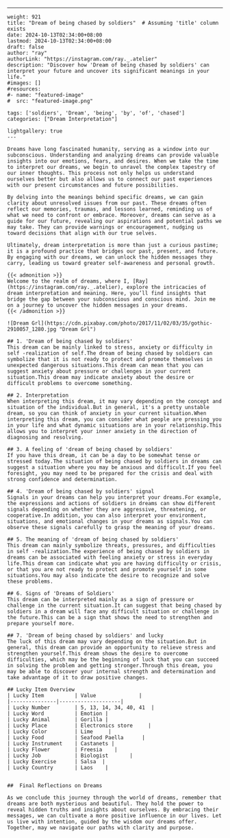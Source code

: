 ---
    weight: 921
    title: "Dream of being chased by soldiers"  # Assuming 'title' column exists
    date: 2024-10-13T02:34:00+08:00
    lastmod: 2024-10-13T02:34:00+08:00
    draft: false
    author: "ray"
    authorLink: "https://instagram.com/ray._.atelier"
    description: "Discover how 'Dream of being chased by soldiers' can interpret your future and uncover its significant meanings in your life."
    #images: []
    #resources:
    #- name: "featured-image"
    #  src: "featured-image.png"
    
    tags: ['soldiers', 'Dream', 'being', 'by', 'of', 'chased']
    categories: ["Dream Interpretation"]
    
    lightgallery: true
    ---
    
    Dreams have long fascinated humanity, serving as a window into our subconscious. Understanding and analyzing dreams can provide valuable insights into our emotions, fears, and desires. When we take the time to interpret our dreams, we begin to unravel the complex tapestry of our inner thoughts. This process not only helps us understand ourselves better but also allows us to connect our past experiences with our present circumstances and future possibilities.
    
    By delving into the meanings behind specific dreams, we can gain clarity about unresolved issues from our past. These dreams often reflect our memories, traumas, and lessons learned, reminding us of what we need to confront or embrace. Moreover, dreams can serve as a guide for our future, revealing our aspirations and potential paths we may take. They can provide warnings or encouragement, nudging us toward decisions that align with our true selves.
    
    Ultimately, dream interpretation is more than just a curious pastime; it is a profound practice that bridges our past, present, and future. By engaging with our dreams, we can unlock the hidden messages they carry, leading us toward greater self-awareness and personal growth.
    
    {{< admonition >}}
    Welcome to the realm of dreams, where I, [Ray](https://instagram.com/ray._.atelier), explore the intricacies of dream interpretation and meaning. Here, you’ll find insights that bridge the gap between your subconscious and conscious mind. Join me on a journey to uncover the hidden messages in your dreams.
    {{< /admonition >}}
    
    ![Dream Grl](https://cdn.pixabay.com/photo/2017/11/02/03/35/gothic-2910057_1280.jpg "Dream Grl")
    
    ## 1. 'Dream of being chased by soldiers'
    This dream can be mainly linked to stress, anxiety or difficulty in self -realization of self.The dream of being chased by soldiers can symbolize that it is not ready to protect and promote themselves in unexpected dangerous situations.This dream can mean that you can suggest anxiety about pressure or challenges in your current situation.This dream may indicate anxiety about the desire or difficult problems to overcome something.
    
    ## 2. Interpretation
    When interpreting this dream, it may vary depending on the concept and situation of the individual.But in general, it's a pretty unstable dream, so you can think of anxiety in your current situation.When interpreting this dream, you can consider what people are pressing you in your life and what dynamic situations are in your relationship.This allows you to interpret your inner anxiety in the direction of diagnosing and resolving.
    
    ## 3. A feeling of 'dream of being chased by soldiers'
    If you have this dream, it can be a day to be somewhat tense or stressed today.The situation of being chased by soldiers in dreams can suggest a situation where you may be anxious and difficult.If you feel foresight, you may need to be prepared for the crisis and deal with strong confidence and determination.
    
    ## 4. 'Dream of being chased by soldiers' signal
    Signals in your dreams can help you interpret your dreams.For example, the expressions and actions of soldiers in dreams can show different signals depending on whether they are aggressive, threatening, or cooperative.In addition, you can also interpret your environment, situations, and emotional changes in your dreams as signals.You can observe these signals carefully to grasp the meaning of your dreams.
    
    ## 5. The meaning of 'dream of being chased by soldiers'
    This dream can mainly symbolize threats, pressures, and difficulties in self -realization.The experience of being chased by soldiers in dreams can be associated with feeling anxiety or stress in everyday life.This dream can indicate what you are having difficulty or crisis, or that you are not ready to protect and promote yourself in some situations.You may also indicate the desire to recognize and solve these problems.
    
    ## 6. Signs of 'Dreams of Soldiers'
    This dream can be interpreted mainly as a sign of pressure or challenge in the current situation.It can suggest that being chased by soldiers in a dream will face any difficult situation or challenge in the future.This can be a sign that shows the need to strengthen and prepare yourself more.
    
    ## 7. 'Dream of being chased by soldiers' and lucky
    The luck of this dream may vary depending on the situation.But in general, this dream can provide an opportunity to relieve stress and strengthen yourself.This dream shows the desire to overcome difficulties, which may be the beginning of luck that you can succeed in solving the problem and getting stronger.Through this dream, you may be able to discover your internal strength and determination and take advantage of it to draw positive changes.
    
    ## Lucky Item Overview
    | Lucky Item          | Value              |
    |---------------|--------------------|
    | Lucky Number        | 5, 13, 14, 34, 40, 41  |
    | Lucky Word          | Emotion |
    | Lucky Animal        | Gorilla |
    | Lucky Place         | Electronics store     |
    | Lucky Color         | Lime     |
    | Lucky Food          | Seafood Paella      |
    | Lucky Instrument    | Castanets |
    | Lucky Flower        | Freesia    |
    | Lucky Job           | Biologist       |
    | Lucky Exercise      | Salsa  |
    | Lucky Country       | Laos    |
    
    
    ##  Final Reflections on Dreams
    
    As we conclude this journey through the world of dreams, remember that dreams are both mysterious and beautiful. They hold the power to reveal hidden truths and insights about ourselves. By embracing their messages, we can cultivate a more positive influence in our lives. Let us live with intention, guided by the wisdom our dreams offer. Together, may we navigate our paths with clarity and purpose.
    